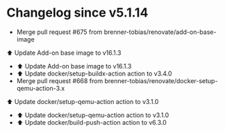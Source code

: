 # Changelog since v5.1.14
- Merge pull request #675 from brenner-tobias/renovate/add-on-base-image

⬆️ Update Add-on base image to v16.1.3 
- ⬆️ Update Add-on base image to v16.1.3 
- ⬆️ Update docker/setup-buildx-action action to v3.4.0 
- Merge pull request #668 from brenner-tobias/renovate/docker-setup-qemu-action-3.x

⬆️ Update docker/setup-qemu-action action to v3.1.0 
- ⬆️ Update docker/setup-qemu-action action to v3.1.0 
- ⬆️ Update docker/build-push-action action to v6.3.0 
